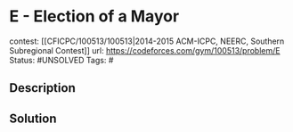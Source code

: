 # E - Election of a Mayor

contest: [[CFICPC/100513/100513|2014-2015 ACM-ICPC, NEERC, Southern Subregional Contest]]
url: https://codeforces.com/gym/100513/problem/E
Status: #UNSOLVED
Tags: #

## Description

## Solution

